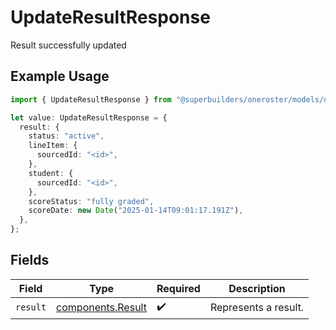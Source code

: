 # UpdateResultResponse

Result successfully updated

## Example Usage

```typescript
import { UpdateResultResponse } from "@superbuilders/oneroster/models/operations";

let value: UpdateResultResponse = {
  result: {
    status: "active",
    lineItem: {
      sourcedId: "<id>",
    },
    student: {
      sourcedId: "<id>",
    },
    scoreStatus: "fully graded",
    scoreDate: new Date("2025-01-14T09:01:17.191Z"),
  },
};
```

## Fields

| Field                                                  | Type                                                   | Required                                               | Description                                            |
| ------------------------------------------------------ | ------------------------------------------------------ | ------------------------------------------------------ | ------------------------------------------------------ |
| `result`                                               | [components.Result](../../models/components/result.md) | :heavy_check_mark:                                     | Represents a result.                                   |